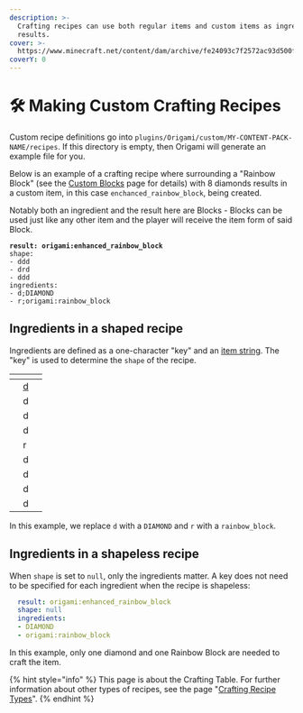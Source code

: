 ```yaml
---
description: >-
  Crafting recipes can use both regular items and custom items as ingredients or
  results.
cover: >-
  https://www.minecraft.net/content/dam/archive/fe24093c7f2572ac93d500fa95798f5d-header.jpg
coverY: 0
---
```


# 🛠 Making Custom Crafting Recipes

Custom recipe definitions go into `plugins/Origami/custom/MY-CONTENT-PACK-NAME/recipes`. If this directory is empty, then Origami will generate an example file for you.

Below is an example of a crafting recipe where surrounding a "Rainbow Block" (see the [Custom Blocks](../making-custom-blocks.md) page for details) with 8 diamonds results in a custom item, in this case `enchanced_rainbow_block`, being created.

&#x20;Notably both an ingredient and the result here are Blocks - Blocks can be used just like any other item and the player will receive the item form of said Block.

<pre class="language-yaml"><code class="lang-yaml"><strong>result: origami:enhanced_rainbow_block
</strong>shape:
- ddd
- drd
- ddd
ingredients:
- d;DIAMOND
- r;origami:rainbow_block
</code></pre>

## Ingredients in a shaped recipe

Ingredients are defined as a one-character "key" and an [item string](../../item-strings.md). The "key" is used to determine the `shape` of the recipe.

<table data-view="cards"><thead><tr><th></th><th></th><th></th></tr></thead><tbody><tr><td></td><td><a data-footnote-ref href="#user-content-fn-1">d</a></td><td></td></tr><tr><td></td><td>d</td><td></td></tr><tr><td></td><td>d</td><td></td></tr><tr><td></td><td>d</td><td></td></tr><tr><td></td><td>r</td><td></td></tr><tr><td></td><td>d</td><td></td></tr><tr><td></td><td>d</td><td></td></tr><tr><td></td><td>d</td><td></td></tr><tr><td></td><td>d</td><td></td></tr></tbody></table>

In this example, we replace `d` with a `DIAMOND` and `r` with a `rainbow_block`.

## Ingredients in a shapeless recipe

When `shape` is set to `null`, only the ingredients matter. A key does not need to be specified for each ingredient when the recipe is shapeless:

```yaml
  result: origami:enhanced_rainbow_block
  shape: null
  ingredients:
  - DIAMOND
  - origami:rainbow_block
```

In this example, only one diamond and one Rainbow Block are needed to craft the item.

{% hint style="info" %}
This page is about the Crafting Table. For further information about other types of recipes, see the page "[Crafting Recipe Types](crafting-recipe-types.md)".
{% endhint %}

[^1]: 
